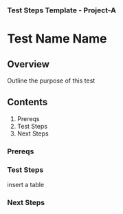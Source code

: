 ### Test Steps Template - Project-A


# Test Name Name

## Overview

Outline the purpose of this test

## Contents
1. Prereqs
2. Test Steps
5. Next Steps

### Prereqs

### Test Steps

insert a table

### Next Steps